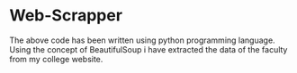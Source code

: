 # Web-Scrapper
The above code has been written using python programming language.
Using the concept of BeautifulSoup i have extracted the data of the faculty from my college website.
